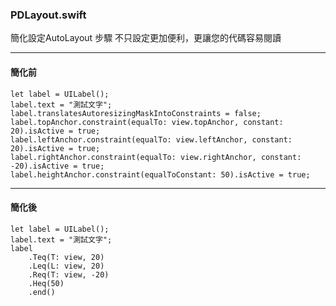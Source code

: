 ### PDLayout.swift

簡化設定AutoLayout 步驟
不只設定更加便利，更讓您的代碼容易閱讀

***

#### 簡化前

```
let label = UILabel();
label.text = "測試文字";
label.translatesAutoresizingMaskIntoConstraints = false;
label.topAnchor.constraint(equalTo: view.topAnchor, constant: 20).isActive = true;
label.leftAnchor.constraint(equalTo: view.leftAnchor, constant: 20).isActive = true;
label.rightAnchor.constraint(equalTo: view.rightAnchor, constant: -20).isActive = true;
label.heightAnchor.constraint(equalToConstant: 50).isActive = true;
```

***

#### 簡化後

```
let label = UILabel();
label.text = "測試文字";
label
    .Teq(T: view, 20)
    .Leq(L: view, 20)
    .Req(T: view, -20)
    .Heq(50)
    .end()
```
